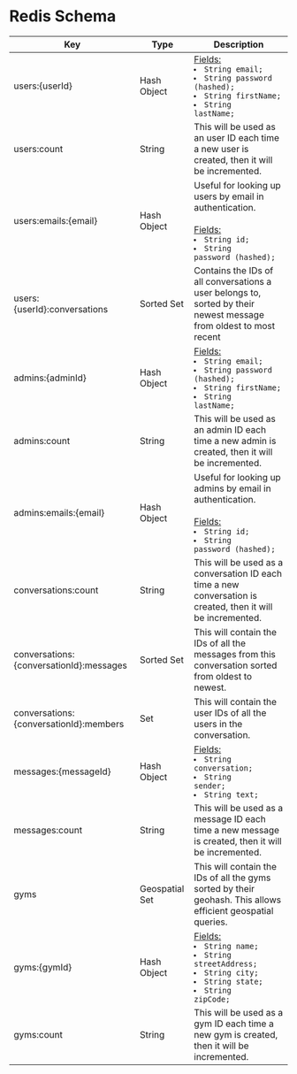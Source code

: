 # Redis Schema

| Key                                     | Type           | Description                                                                                                                                       |
| --------------------------------------- | -------------- | ------------------------------------------------------------------------------------------------------------------------------------------------- |
| users:{userId}                          | Hash Object    | <u>Fields:</u><code><li>String email;</li><li>String password (hashed);</li><li>String firstName;</li><li>String lastName;</li></code>            |
| users:count                             | String         | This will be used as an user ID each time a new user is created, then it will be incremented.                                                     |
| users:emails:{email}                    | Hash Object    | Useful for looking up users by email in authentication.<br><br><u>Fields:</u><code><li>String id;</li><li>String password (hashed);</li></code>   |
| users:{userId}:conversations            | Sorted Set     | Contains the IDs of all conversations a user belongs to, sorted by their newest message from oldest to most recent                                |
| admins:{adminId}                        | Hash Object    | <u>Fields:</u><code><li>String email;</li><li>String password (hashed);</li><li>String firstName;</li><li>String lastName;</li></code>            |
| admins:count                            | String         | This will be used as an admin ID each time a new admin is created, then it will be incremented.                                                   |
| admins:emails:{email}                   | Hash Object    | Useful for looking up admins by email in authentication.<br><br><u>Fields:</u><code><li>String id;</li><li>String password (hashed);</li></code>  |
| conversations:count                     | String         | This will be used as a conversation ID each time a new conversation is created, then it will be incremented.                                      |
| conversations:{conversationId}:messages | Sorted Set     | This will contain the IDs of all the messages from this conversation sorted from oldest to newest.                                                |
| conversations:{conversationId}:members  | Set            | This will contain the user IDs of all the users in the conversation.                                                                              |
| messages:{messageId}                    | Hash Object    | <u>Fields:</u><code><li>String conversation;</li><li>String sender;</li><li>String text;</li></code>                                              |
| messages:count                          | String         | This will be used as a message ID each time a new message is created, then it will be incremented.                                                |
| gyms                                    | Geospatial Set | This will contain the IDs of all the gyms sorted by their geohash. This allows efficient geospatial queries.                                      |
| gyms:{gymId}                            | Hash Object    | <u>Fields:</u><code><li>String name;</li><li>String streetAddress;</li><li>String city;</li><li>String state;</li><li>String zipCode;</li></code> |
| gyms:count                              | String         | This will be used as a gym ID each time a new gym is created, then it will be incremented.                                                        |
